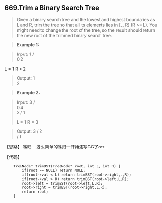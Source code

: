 ##  669.Trim a Binary Search Tree

>  Given a binary search tree and the lowest and highest boundaries as L and R, trim the tree so that all its elements lies in [L, R] (R >= L). You might need to change the root of the tree, so the result should return the new root of the trimmed binary search tree.

>**Example 1:**

>Input: 
>   1
>  / \
> 0   2

  L = 1
  R = 2

>Output: 
>   1
>     \
>      2

>**Example 2:**

>Input: 
>   3
>  / \
> 0   4
>  \
>   2
>  /
> 1
>
> L = 1
> R = 3

>Output: 
>     3
>    / 
>  2   
> /
>1

【思路】
递归...
这么简单的递归一开始还写GG了orz...

【代码】
```
    TreeNode* trimBST(TreeNode* root, int L, int R) {
		if(root == NULL) return NULL;
        if(root->val < L) return trimBST(root->right,L,R);
    	if(root->val > R) return trimBST(root->left,L,R);
		root->left = trimBST(root->left,L,R);
		root->right = trimBST(root->right,L,R);
        return root;
    }
```